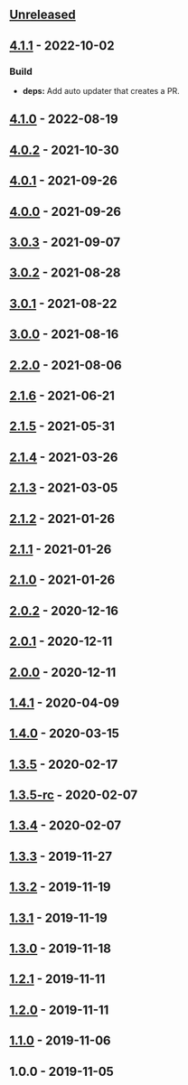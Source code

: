 <a name="unreleased"></a>
## [Unreleased]


<a name="4.1.1"></a>
## [4.1.1] - 2022-10-02
### Build
- **deps:** Add auto updater that creates a PR.


<a name="4.1.0"></a>
## [4.1.0] - 2022-08-19

<a name="4.0.2"></a>
## [4.0.2] - 2021-10-30

<a name="4.0.1"></a>
## [4.0.1] - 2021-09-26

<a name="4.0.0"></a>
## [4.0.0] - 2021-09-26

<a name="3.0.3"></a>
## [3.0.3] - 2021-09-07

<a name="3.0.2"></a>
## [3.0.2] - 2021-08-28

<a name="3.0.1"></a>
## [3.0.1] - 2021-08-22

<a name="3.0.0"></a>
## [3.0.0] - 2021-08-16

<a name="2.2.0"></a>
## [2.2.0] - 2021-08-06

<a name="2.1.6"></a>
## [2.1.6] - 2021-06-21

<a name="2.1.5"></a>
## [2.1.5] - 2021-05-31

<a name="2.1.4"></a>
## [2.1.4] - 2021-03-26

<a name="2.1.3"></a>
## [2.1.3] - 2021-03-05

<a name="2.1.2"></a>
## [2.1.2] - 2021-01-26

<a name="2.1.1"></a>
## [2.1.1] - 2021-01-26

<a name="2.1.0"></a>
## [2.1.0] - 2021-01-26

<a name="2.0.2"></a>
## [2.0.2] - 2020-12-16

<a name="2.0.1"></a>
## [2.0.1] - 2020-12-11

<a name="2.0.0"></a>
## [2.0.0] - 2020-12-11

<a name="1.4.1"></a>
## [1.4.1] - 2020-04-09

<a name="1.4.0"></a>
## [1.4.0] - 2020-03-15

<a name="1.3.5"></a>
## [1.3.5] - 2020-02-17

<a name="1.3.5-rc"></a>
## [1.3.5-rc] - 2020-02-07

<a name="1.3.4"></a>
## [1.3.4] - 2020-02-07

<a name="1.3.3"></a>
## [1.3.3] - 2019-11-27

<a name="1.3.2"></a>
## [1.3.2] - 2019-11-19

<a name="1.3.1"></a>
## [1.3.1] - 2019-11-19

<a name="1.3.0"></a>
## [1.3.0] - 2019-11-18

<a name="1.2.1"></a>
## [1.2.1] - 2019-11-11

<a name="1.2.0"></a>
## [1.2.0] - 2019-11-11

<a name="1.1.0"></a>
## [1.1.0] - 2019-11-06

<a name="1.0.0"></a>
## 1.0.0 - 2019-11-05

[Unreleased]: https://github.com/030/dip/compare/4.1.1...HEAD
[4.1.1]: https://github.com/030/dip/compare/4.1.0...4.1.1
[4.1.0]: https://github.com/030/dip/compare/4.0.2...4.1.0
[4.0.2]: https://github.com/030/dip/compare/4.0.1...4.0.2
[4.0.1]: https://github.com/030/dip/compare/4.0.0...4.0.1
[4.0.0]: https://github.com/030/dip/compare/3.0.3...4.0.0
[3.0.3]: https://github.com/030/dip/compare/3.0.2...3.0.3
[3.0.2]: https://github.com/030/dip/compare/3.0.1...3.0.2
[3.0.1]: https://github.com/030/dip/compare/3.0.0...3.0.1
[3.0.0]: https://github.com/030/dip/compare/2.2.0...3.0.0
[2.2.0]: https://github.com/030/dip/compare/2.1.6...2.2.0
[2.1.6]: https://github.com/030/dip/compare/2.1.5...2.1.6
[2.1.5]: https://github.com/030/dip/compare/2.1.4...2.1.5
[2.1.4]: https://github.com/030/dip/compare/2.1.3...2.1.4
[2.1.3]: https://github.com/030/dip/compare/2.1.2...2.1.3
[2.1.2]: https://github.com/030/dip/compare/2.1.1...2.1.2
[2.1.1]: https://github.com/030/dip/compare/2.1.0...2.1.1
[2.1.0]: https://github.com/030/dip/compare/2.0.2...2.1.0
[2.0.2]: https://github.com/030/dip/compare/2.0.1...2.0.2
[2.0.1]: https://github.com/030/dip/compare/2.0.0...2.0.1
[2.0.0]: https://github.com/030/dip/compare/1.4.1...2.0.0
[1.4.1]: https://github.com/030/dip/compare/1.4.0...1.4.1
[1.4.0]: https://github.com/030/dip/compare/1.3.5...1.4.0
[1.3.5]: https://github.com/030/dip/compare/1.3.5-rc...1.3.5
[1.3.5-rc]: https://github.com/030/dip/compare/1.3.4...1.3.5-rc
[1.3.4]: https://github.com/030/dip/compare/1.3.3...1.3.4
[1.3.3]: https://github.com/030/dip/compare/1.3.2...1.3.3
[1.3.2]: https://github.com/030/dip/compare/1.3.1...1.3.2
[1.3.1]: https://github.com/030/dip/compare/1.3.0...1.3.1
[1.3.0]: https://github.com/030/dip/compare/1.2.1...1.3.0
[1.2.1]: https://github.com/030/dip/compare/1.2.0...1.2.1
[1.2.0]: https://github.com/030/dip/compare/1.1.0...1.2.0
[1.1.0]: https://github.com/030/dip/compare/1.0.0...1.1.0
